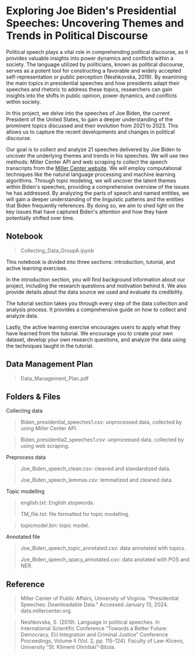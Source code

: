 # Exploring Joe Biden's Presidential Speeches: Uncovering Themes and Trends in Political Discourse
Political speech plays a vital role in comprehending political discourse, as it provides valuable insights into power dynamics and conflicts within a society. The language utilized by politicians, known as political discourse, serves as a potent tool for constructing a favorable and widely accepted self-representation or public perception (Neshkovska, 2019). By examining the main topics in presidential speeches and how presidents adapt their speeches and rhetoric to address these topics, researchers can gain insights into the shifts in public opinion, power dynamics, and conflicts within society.

In this project, we delve into the speeches of Joe Biden, the current President of the United States, to gain a deeper understanding of the prominent topics discussed and their evolution from 2021 to 2023. This allows us to capture the recent developments and changes in political discourse. 

Our goal is to collect and analyze 21 speeches delivered by Joe Biden to uncover the underlying themes and trends in his speeches. We will use two methods: Miller Center API and web scraping to collect the speech transcripts from the [Miller Center website](https://millercenter.org/the-presidency/presidential-speeches). We will employ computational techniques like the natural language processing and machine learning algorithms. Through topic modeling, we will uncover the latent themes within Biden's speeches, providing a comprehensive overview of the issues he has addressed. By analyzing the parts of speech and named entities, we will gain a deeper understanding of the linguistic patterns and the entities that Biden frequently references. By doing so, we aim to shed light on the key issues that have captured Biden's attention and how they have potentially shifted over time.

## Notebook
>Collecting_Data_GroupA.ipynb

This notebook is divided into three sections: introduction, tutorial, and active learning exercises.

In the introduction section, you will find background information about our project, including the research questions and motivation behind it. We also provide details about the data source we used and evaluate its credibility.

The tutorial section takes you through every step of the data collection and analysis process. It provides a comprehensive guide on how to collect and analyze data.

Lastly, the active learning exercise encourages users to apply what they have learned from the tutorial. We encourage you to create your own dataset, develop your own research questions, and analyze the data using the techniques taught in the tutorial.

## Data Management Plan
>Data_Management_Plan.pdf
## Folders & Files
Collecting data
>Biden_presidential_speeches1.csv: unprocessed data, collected by using Miller Center API.

>Biden_presidentia2_speeches1.csv: unprocessed data, collected by using web scraping.

Preprocess data
>Joe_Biden_speech_clean.csv: cleaned and standardized data.
>
>Joe_Biden_speech_lemmas.csv: lemmatized and cleaned data.

Topic modelling
>english.txt: English stopwords.
>
>TM_file.txt: file formatted for topic modelling. 

>topicmodel.bin: topic model.

Annotated file
>Joe_Biden_speech_topic_annotated.csv: data annotated with topics. 
>
>Joe_Biden_speech_spacy_annotated.csv: data anotated with POS and NER.
## Reference
>Miller Center of Public Affairs, University of Virginia. "Presidential Speeches: Downloadable Data." Accessed January 13, 2024. data.millercenter.org.

>Neshkovska, S. (2019). Language in political speeches. In International Scientific Conference “Towards a Better Future: Democracy, EU Integration and Criminal Justice” Conference Proceedings, Volume II (Vol. 2, pp. 115-124). Faculty of Law-Kicevo, University “St. Kliment Ohridski”-Bitola.

